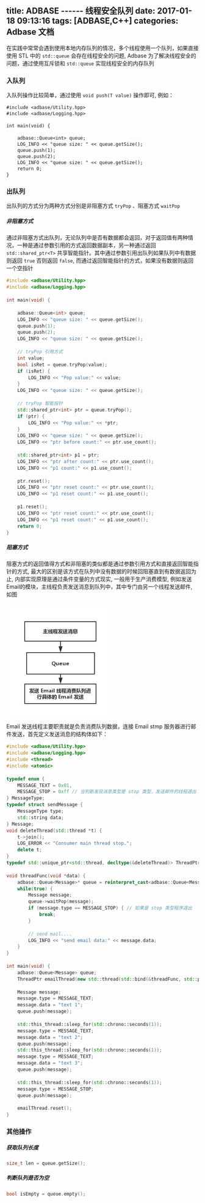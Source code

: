title: ADBASE ------ 线程安全队列
date: 2017-01-18 09:13:16
tags: [ADBASE,C++]
categories: Adbase 文档
---
在实践中常常会遇到使用本地内存队列的情况，多个线程使用一个队列，如果直接使用 STL 中的 `std::queue` 会存在线程安全的问题, Adbase 为了解决线程安全的问题，通过使用互斥锁和 `std::queue` 实现线程安全的内存队列

### 入队列

入队列操作比较简单，通过使用 `void push(T value)` 操作即可, 例如：

```
#include <adbase/Utility.hpp>
#include <adbase/Logging.hpp>

int main(void) {

    adbase::Queue<int> queue;
    LOG_INFO << "queue size: " << queue.getSize();
    queue.push(1);
    queue.push(2);
    LOG_INFO << "queue size: " << queue.getSize();
    return 0;
}
```

### 出队列

出队列的方式分为两种方式分别是非阻塞方式 `tryPop` 、阻塞方式 `waitPop`

##### 非阻塞方式

通过非阻塞方式出队列，无论队列中是否有数据都会返回，对于返回值有两种情况，一种是通过参数引用的方式返回数据副本，另一种通过返回 `std::shared_ptr<T>` 共享智能指针。其中通过参数引用出队列如果队列中有数据则返回 `true` 否则返回 `false`, 而通过返回智能指针的方式，如果没有数据则返回一个空指针

```cpp
#include <adbase/Utility.hpp>
#include <adbase/Logging.hpp>

int main(void) {

	adbase::Queue<int> queue;
	LOG_INFO << "queue size: " << queue.getSize();
	queue.push(1);
	queue.push(2);
	LOG_INFO << "queue size: " << queue.getSize();

	// tryPop 引用方式
	int value;
	bool isRet = queue.tryPop(value);
	if (isRet) {
		LOG_INFO << "Pop value:" << value;
	}
	LOG_INFO << "queue size: " << queue.getSize();

	// tryPop 智能指针
	std::shared_ptr<int> ptr = queue.tryPop();
	if (ptr) {
		LOG_INFO << "Pop value:" << *ptr;
	}
	LOG_INFO << "queue size: " << queue.getSize();
	LOG_INFO << "ptr before count:" << ptr.use_count();

	std::shared_ptr<int> p1 = ptr;
	LOG_INFO << "ptr after count:" << ptr.use_count();
	LOG_INFO << "p1 count:" << p1.use_count();

	ptr.reset();
	LOG_INFO << "ptr reset count:" << ptr.use_count();
	LOG_INFO << "p1 reset count:" << p1.use_count();

	p1.reset();
	LOG_INFO << "ptr reset count:" << ptr.use_count();
	LOG_INFO << "p1 reset count:" << p1.use_count();
	return 0;
}
```

##### 阻塞方式

阻塞方式的返回值得方式和非阻塞的类似都是通过参数引用方式和直接返回智能指针的方式, 最大的区别是该方式在队列中没有数据的时候回阻塞直到有数据返回为止, 内部实现原理是通过条件变量的方式现实, 一般用于生产消费模型, 例如发送 Email的模块，主线程负责发送消息到队列中，其中专门由另一个线程发送邮件, 如图

![发送邮件](/image/adbase/queue.png)

Email 发送线程主要职责就是负责消费队列数据，连接 Email stmp 服务器进行邮件发送，首先定义发送消息的结构体如下：

```cpp
#include <adbase/Utility.hpp>
#include <adbase/Logging.hpp>
#include <thread>
#include <atomic>

typedef enum {
	MESSAGE_TEXT = 0x01,
	MESSAGE_STOP = 0xff // 当判断发现消息类型是 stop 类型，发送邮件的线程退出
} MessageType;
typedef struct sendMessage {
	MessageType type;
	std::string data;
} Message;
void deleteThread(std::thread *t) {
	t->join();
	LOG_ERROR << "Consumer main thread stop.";
	delete t;
}
typedef std::unique_ptr<std::thread, decltype(&deleteThread)> ThreadPtr;

void threadFunc(void *data) {
	adbase::Queue<Message>* queue = reinterpret_cast<adbase::Queue<Message>*>(data);
	while(true) {
		Message message;
		queue->waitPop(message);
		if (message.type == MESSAGE_STOP) { // 如果是 stop 类型程序退出
			break;
		}

		// send mail....
		LOG_INFO << "send email data:" << message.data;
	}
}

int main(void) {
	adbase::Queue<Message> queue;
    ThreadPtr emailThread(new std::thread(std::bind(&threadFunc, std::placeholders::_1), &queue), &deleteThread);

	Message message;
	message.type = MESSAGE_TEXT;
	message.data = "text 1";
	queue.push(message);

    std::this_thread::sleep_for(std::chrono::seconds(1));
	message.type = MESSAGE_TEXT;
	message.data = "text 2";
	queue.push(message);
    std::this_thread::sleep_for(std::chrono::seconds(1));
	message.type = MESSAGE_TEXT;
	message.data = "text 3";
	queue.push(message);

    std::this_thread::sleep_for(std::chrono::seconds(1));
	message.type = MESSAGE_STOP;
	queue.push(message);

	emailThread.reset();
}
```
### 其他操作

##### 获取队列长度

```cpp
size_t len = queue.getSize();
```
##### 判断队列是否为空

```cpp
bool isEmpty = queue.empty();
```
